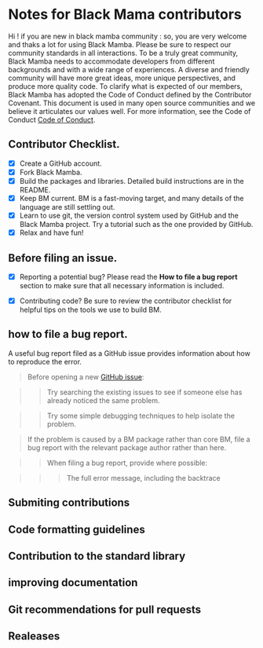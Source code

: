 # Notes for Black Mama contributors

Hi ! if you are new in black mamba community : so, you are very welcome and thaks a lot for using Black Mamba. Please be sure to respect our community standards in all interactions.
To be a truly great community, Black Mamba needs to accommodate developers from different backgrounds and with a wide range of experiences. A diverse and friendly community will have more great ideas, more unique perspectives, and produce more quality code.
To clarify what is expected of our members, Black Mamba has adopted the Code of Conduct defined by the Contributor Covenant. This document is used in many open source communities and we believe it articulates our values well. For more information, see the Code of Conduct [Code of Conduct](https://github.com/amiehe-essomba/BlackMamba/blob/BlackMamba/CODE.md).

## Contributor Checklist.
- [x] Create a GitHub account.
- [x] Fork Black Mamba.
- [x] Build the packages and libraries. Detailed build instructions are in the README. 
- [x] Keep BM current. BM is a fast-moving target, and many details of the language are still settling out.
- [x] Learn to use git, the version control system used by GitHub and the Black Mamba project. Try a tutorial such as the one provided by GitHub.
- [x] Relax and have fun!

## Before filing an issue.
- [x] Reporting a potential bug? Please read the **How to file a bug report** section to make sure that all necessary information is included.
- [x] Contributing code? Be sure to review the contributor checklist for helpful tips on the tools we use to build BM.


## how to file a bug report.
A useful bug report filed as a GitHub issue provides information about how to reproduce the error.

> Before opening a new [GitHub issue](https://github.com/amiehe-essomba/BlackMamba/issues):

>> Try searching the existing issues to see if someone else has already noticed the same problem.

>> Try some simple debugging techniques to help isolate the problem.

> If the problem is caused by a BM package rather than core BM, file a bug report with the relevant package author rather than here.

>> When filing a bug report, provide where possible:

>>> The full error message, including the backtrace


## Submiting contributions 

## Code formatting guidelines

## Contribution to the standard library

## improving documentation

## Git recommendations for pull requests

## Realeases

